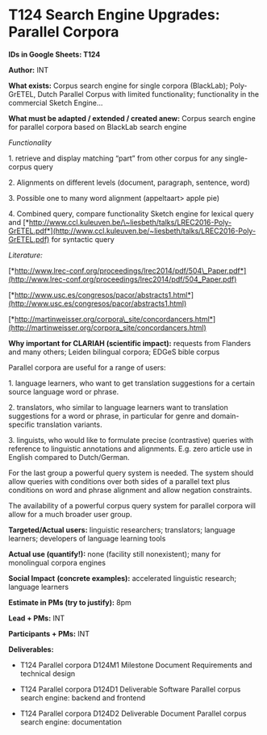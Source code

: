 **T124** Search Engine Upgrades: Parallel Corpora
=================================================

**IDs in Google Sheets: T124**

**Author:** INT

**What exists:** Corpus search engine for single corpora (BlackLab);
Poly-GrETEL, Dutch Parallel Corpus with limited functionality;
functionality in the commercial Sketch Engine...

**What must be adapted / extended / created anew:** Corpus search engine
for parallel corpora based on BlackLab search engine

*Functionality*

1\. retrieve and display matching “part” from other corpus for any
single-corpus query

2\. Alignments on different levels (document, paragraph, sentence, word)

3\. Possible one to many word alignment (appeltaart&gt; apple pie)

4\. Combined query, compare functionality Sketch engine for lexical query
and
[*http://www.ccl.kuleuven.be/\~liesbeth/talks/LREC2016-Poly-GrETEL.pdf*](http://www.ccl.kuleuven.be/~liesbeth/talks/LREC2016-Poly-GrETEL.pdf)
for syntactic query

*Literature:*

[*http://www.lrec-conf.org/proceedings/lrec2014/pdf/504\_Paper.pdf*](http://www.lrec-conf.org/proceedings/lrec2014/pdf/504_Paper.pdf)

[*http://www.usc.es/congresos/pacor/abstracts1.html*](http://www.usc.es/congresos/pacor/abstracts1.html)

[*http://martinweisser.org/corpora\_site/concordancers.html*](http://martinweisser.org/corpora_site/concordancers.html)

**Why important for CLARIAH (scientific impact):** requests from
Flanders and many others; Leiden bilingual corpora; EDGeS bible corpus

Parallel corpora are useful for a range of users:

1\. language learners, who want to get translation suggestions for a
certain source language word or phrase.

2\. translators, who similar to language learners want to translation
suggestions for a word or phrase, in particular for genre and
domain-specific translation variants.

3\. linguists, who would like to formulate precise (contrastive) queries
with reference to linguistic annotations and alignments. E.g. zero
article use in English compared to Dutch/German.

For the last group a powerful query system is needed. The system should
allow queries with conditions over both sides of a parallel text plus
conditions on word and phrase alignment and allow negation constraints.

The availability of a powerful corpus query system for parallel corpora
will allow for a much broader user group.

**Targeted/Actual users:** linguistic researchers; translators; language
learners; developers of language learning tools

**Actual use (quantify!):** none (facility still nonexistent); many for
monolingual corpora engines

**Social Impact** **(concrete examples):** accelerated linguistic
research; language learners

**Estimate in PMs (try to justify):** 8pm

**Lead + PMs:** INT

**Participants + PMs:** INT

**Deliverables:**

-   T124 Parallel corpora D124M1 Milestone Document Requirements and
    technical design

-   T124 Parallel corpora D124D1 Deliverable Software Parallel corpus
    search engine: backend and frontend

-   T124 Parallel corpora D124D2 Deliverable Document Parallel corpus
    search engine: documentation


